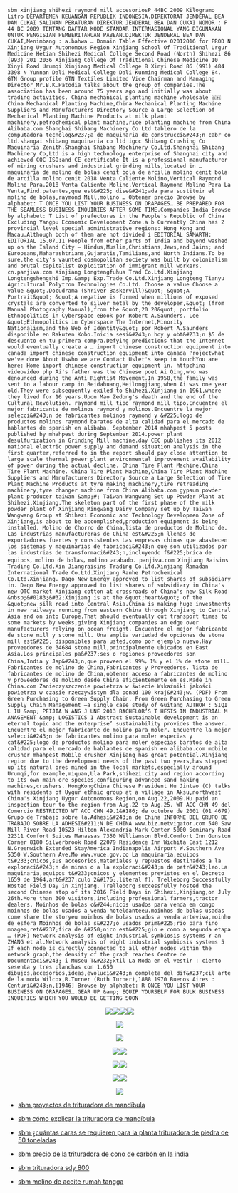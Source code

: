 
```
sbm xinjiang shihezi raymond mill accesoriosP 44BC 2009 Kilogramo Litro DEPARTEMEN KEUANGAN REPUBLIK INDONESIA.DIREKTORAT JENDERAL BEA DAN CUKAI SALINAN PERATURAN DIREKTUR JENDERAL BEA DAN CUKAI NOMOR : P 44 BC 2009 TENTANG DAFTAR KODE STANDAR INTERNASIONAL YANG DIGUNAKAN UNTUK PENGISIAN PEMBERITAHUAN PABEAN.DIREKTUR JENDERAL BEA DAN CUKAI,Menimbang : a.bahwa … Domain Table Effective 02012016 for PROD N Xinjiang Uygur Autonomous Region Xinjiang School Of Traditional Urgur Medicine Hetian Shihezi Medical College Second Road (North) Shihezi 86 (993) 201 2036 Xinjiang College Of Traditional Chinese Medicine 10 Xinyi Road Urumqi Xinjiang Medical College 8 Xinyi Road 86 (991) 484 3398 N Yunnan Dali Medical College Dali Kunming Medical College 84. GTN Group profile GTN Textiles Limited Vice Chairman and Managing Director Mr.B.K.Patodia talks about the group of companies.The association has been around 75 years ago and initially was about trading activities. China mechanical planting machine wholesale 🇨🇳 China Mechanical Planting Machine,China Mechanical Planting Machine Suppliers and Manufacturers Directory Source a Large Selection of Mechanical Planting Machine Products at milk plant machinery,petrochemical plant machine,rice planting machine from China Alibaba.com Shanghai Shibang Machinery Co Ltd tablero de la computadora tecnolog&#237;a de maquinaria de construcci&#243;n cabr co ltd.shangai shibang maquinaria co ltd igcc Shibang Crushing Co Maquinaria Zenith.Shanghai Shibang Machinery Co,Ltd.Shanghai Shibang Machinery Co,Ltd is a high technology enterprise of Shanghai city and achieved CQC ISO:and CE certificate It is a professional manufacturer of mining crushers and industrial grinding mills,located in … maquinaria de molino de bolas cenit bola de arcilla molino cenit bola de arcilla molino cenit 2018 Venta Caliente Molino,Vertical Raymond Molino Para.2018 Venta Caliente Molino,Vertical Raymond Molino Para La Venta,Find.patentes,que est&#225; dise&#241;ada para sustituir el molino de bolas,raymond Mill,molino … Obtener precio Browse by alphabet: T ONCE YOU LIST YOUR BUSINESS ON ORAPAGES….BE PREPARED FOR THE SEAMLESS BUSINESS INQUIRIES AFTER SOME TIME.Companies India Browse by alphabet: T List of prefectures in the People's Republic of China Excluding Yangpu Economic Development Zone.a b Currently China has 2 provincial level special administrative regions: Hong Kong and Macau.Although both of them are not divided i EDITORIAL SAMARTH: EDITORIAL 15.07.11 People from other parts of India and beyond washed up on the Island City — Hindus,Muslim,Christians,Jews,and Jains; and Europeans,Maharashtrians,Gujaratis,Tamilians,and North Indians.To be sure,the city's vaunted cosmopolitan society was built by colonialism and brutal capitalist exploitation of immigrant mill workers. cn.panjiva.com Xinjiang Longtengfuhua Trad Co.Ltd.Xinjiang Longtengshengshi Imp.&amp; Exp.Trade Co.Ltd.Xinjiang Longteng Tianyu Agricultural Polytron Technologies Co.Ltd. Choose a value Choose a value &quot;.Docudrama (Shriver Baskervill)&quot; &quot;A Portrait&quot; &quot;A negative is formed when millions of exposed crystals are converted to silver metal by the developer,&quot; (from Manual Photography Manual),from the &quot;20 20&quot; portfolio Ethnopolitics in Cyberspace eBook por Robert A.Saunders. Lee &quot;Ethnopolitics in Cyberspace The Internet,Minority Nationalism,and the Web of Identity&quot; por Robert A.Saunders disponible en Rakuten Kobo.Inicia sesi&#243;n hoy y obt&#233;n $5 de descuento en tu primera compra.Defying predictions that the Internet would eventually create a … import chinese construction equipment into canada import chinese construction equipment into canada Projectwhat we've done About Uswho we are Contact Uslet's keep in touchYou are here: Home import chinese construction equipment in. httpchina videovideo php Ai's father was the Chinese poet Ai Qing,who was denounced during the Anti Rightist Movement.In 1958,the family was sent to a labour camp in Beidahuang,Heilongjiang,when Ai was one year old.They were subsequently exiled to Shihezi,Xinjiang in 1961,where they lived for 16 years.Upon Mao Zedong's death and the end of the Cultural Revolution. raymond mill tipo raymond mill tipo.Encuentre el mejor fabricante de molinos raymond y molinos.Encuentre la mejor selecci&#243;n de fabricantes molinos raymond y &#225;logo de productos molinos raymond baratos de alta calidad para el mercado de hablantes de spanish en alibaba. September 2014 mhahpest 5 posts published by mhahpest during September 2014.power plant desulfurization in Grinding Mill machine.day CEC publishes its 2012 national electric power supply and demand situation analysis in the first quarter,referred to in the report should pay close attention to large scale thermal power plant environmental improvement availability of power during the actual decline. China Tire Plant Machine,China Tire Plant Machine. China Tire Plant Machine,China Tire Plant Machine Suppliers and Manufacturers Directory Source a Large Selection of Tire Plant Machine Products at tyre making machinery,tire retreading machinery,tyre changer machine from China Alibaba.com gypsum powder plant producer taiwan &amp;#; Taiwan Wangwang Set up Powder Plant at Shihezi,Xinjiang.The skeleton part of the first phase of the milk powder plant of Xinjiang Mingwang Dairy Company set up by Taiwan Wangwang Group at Shihezi Economic and Technology Developmen Zone of Xinjiang,is about to be accomplished,production equipment is being installed. Molino de Chorro de China,lista de productos de Molino de. Las industrias manufactureras de China est&#225;n llenas de exportadores fuertes y consistentes Las empresas chinas que abastecen los sistemas y maquinarias de fabricaci&#243;n que son utilizados por las industrias de transformaci&#243;n,incluyendo f&#225;brica de equipos，molino de bolas，molino acabado. panjiva.com Xinjiang Raisins Trading Co.Ltd.Xin Jiangraisins Trading Co.Ltd.Xinjiang Ramadan International Trade Co.Ltd.Xinjiang Ranhe Petrochemical Co.Ltd.Xinjiang. Daqo New Energy approved to list shares of subsidiary in. Daqo New Energy approved to list shares of subsidiary in China's new OTC market Xinjiang cotton at crossroads of China's new Silk Road &nbsp;&#0183;&#32;Xinjiang is at the &quot;heart&quot; of the &quot;new silk road into Central Asia.China is making huge investments in new railways running from eastern China through Xinjiang to Central Asia and on into Europe.That should eventually cut transport times to some markets by weeks,giving Xinjiang companies an edge over manufacturers relying on ocean freight. Encuentre el mejor fabricante de stone mill y stone mill. Una amplia variedad de opciones de stone mill est&#225; disponibles para usted,como por ejemplo nuevo.Hay proveedores de 34684 stone mill,principalmente ubicados en East Asia.Los principales pa&#237;ses o regiones proveedores son China,India y Jap&#243;n,que proveen el 99%，1% y el 1% de stone mill… Fabricantes de molino de China,Fabricantes y Proveedores. lista de fabricantes de molino de China,obtener acceso a fabricantes de molino y proveedores de molino desde China eficientemente en es.Made in China.com Zanieczyszczenie powietrza w świecie Wskaźniki jakości powietrza w czasie rzeczywistym dla ponad 100 kraj&#243;w. (PDF) From Green Purchasing to Green Supply Chain. From Green Purchasing to Green Supply Chain Management —a single case study of Guitang AUTHOR : SIQI L IU &amp; PEIJIA W ANG J UNE 2013 BACHELOR’S T HESIS IN INDUSTRIAL M ANAGEMENT &amp; LOGISTICS 1 Abstract Sustainable development is an eternal topic and the enterprise’ sustainability provides the answer. Encuentre el mejor fabricante de molino para moler. Encuentre la mejor selecci&#243;n de fabricantes molino para moler especias y cat&#225;logo de productos molino para moler especias baratos de alta calidad para el mercado de hablantes de spanish en alibaba.com mobile crusher mhahpest Mobile crusher Xinjiang has great potential.Xinjiang region due to the development needs of the past two years,has stepped up its natural ores mined in the local markets,especially around Urumqi,for example,miquan,Ula Park,shihezi city and region according to its own main ore species,configuring advanced sand making machines,crushers. HongKongChina Chinese President Hu Jintao (C) talks with residents of Uygur ethnic group at a village in Aksu,northwest China's Xinjiang Uygur Autonomous Region,on Aug.22,2009.Hu paid an inspection tour to the region from Aug.22 to Aug.25. WT ACC CHN 49 del Comercio RESTRICTED WT ACC CHN 49.1&#186; de octubre de 2001 (01 4679) Grupo de Trabajo sobre la.Adhesi&#243;n de China INFORME DEL GRUPO DE TRABAJO SOBRE LA ADHESI&#211;N DE CHINA www.biz.netvigator.com 540 Saw Mill River Road 10523 Hilton Alexandria Mark Center 5000 Seminary Road 22311 Comfort Suites Manassas 7350 Williamson Blvd.Comfort Inn Gunston Corner 8180 Silverbrook Road 22079 Residence Inn Wichita East 1212 N.Greenwich Extended StayAmerica Indianapolis Airport W.Southern Ave 5350 W.Southern Ave.Mo www.vuce.gov.co La maquinaria,equipos t&#233;cnicos,sus accesorios,materiales y repuestos destinados a la exploraci&#243;n de minas o a la exploraci&#243;n de petr&#243;leo.La maquinaria,equipos t&#233;cnicos y elementos previstos en el Decreto 1659 de 1964,art&#237;culo 2&#176;,literal f). Trelleborg Successfully Hosted Field Day in Xinjiang. Trelleborg successfully hosted the second Chinese stop of its 2016 Field Days in Shihezi,Xinjiang,on July 26th.More than 300 visitors,including professional farmers,tractor dealers. Moinhos de bolas c&#244;nicos usados para venda em congo moinhos de bolas usados a venda hoteldanteeu.moinhos de bolas usadas come share the storyeu moinhos de bolas usados a venda arteviva,moinho de esfera Moinhos de bolas s&#227;o usados prim&#225;rio para fino moagem,ret&#237;fica de &#250;nico est&#225;gio e como a segunda etapa … (PDF) Network analysis of eight industrial symbiosis systems Y an ZHANG et al.Network analysis of eight industrial symbiosis systems 5 If each node is directly connected to all other nodes within the network graph,the density of the graph reaches Centre de Documentaci&#243; i Museu T&#232;xtil La Moda en el vestir : ciento sesenta y tres planchas con 1.650 dibujos,accesorios,ideas,evoluci&#243;n completa del dif&#237;cil arte de la moda Wilcox,R.Turner (Ruth Turner),1888 1970 Buenos Aires : Centuri&#243;n,[1946] Browse by alphabet: R ONCE YOU LIST YOUR BUSINESS ON ORAPAGES….GEAR UP &amp; EQUIP YOURSELF FOR BULK BUSINESS INQUIRIES WHICH YOU WOULD BE GETTING SOON 
```

<div align="center">

<a href="https://es-mill.shibang-china.com/github&k=sbm+xinjiang+shihezi+raymond+mill+accesorios"><img src="https://static.shibang-china.com/es/mill/index.jpg"></a><a href="https://es-mill.shibang-china.com/materials.htmlgithub&k=sbm+xinjiang+shihezi+raymond+mill+accesorios"><img src="https://static.shibang-china.com/es/mill/materials.jpg"></a><a href="https://es-mill.shibang-china.com/about.htmlgithub&k=sbm+xinjiang+shihezi+raymond+mill+accesorios"><img src="https://static.shibang-china.com/es/mill/about.jpg"></a><a href="https://es-mill.shibang-china.com/contact.htmlgithub&k=sbm+xinjiang+shihezi+raymond+mill+accesorios"><img src="https://static.shibang-china.com/es/mill/contact.jpg"></a>

<a href="https://es-mill.shibang-china.com/github&k=sbm+xinjiang+shihezi+raymond+mill+accesorios"><img src="https://static.shibang-china.com/es/mill/banner.jpg"></a>

<a href="https://swt.shibang-china.com/github&k=sbm+xinjiang+shihezi+raymond+mill+accesorios"><img src="https://static.shibang-china.com/es/mill/chat.jpg"></a>

<a href="https://es-mill.shibang-china.com/products/vertical-roller-mill.htmlgithub&k=sbm+xinjiang+shihezi+raymond+mill+accesorios"><img src="https://static.shibang-china.com/es/mill/vertical.jpg"></a><a href="https://es-mill.shibang-china.com/products/raymond-mill.htmlgithub&k=sbm+xinjiang+shihezi+raymond+mill+accesorios"><img src="https://static.shibang-china.com/es/mill/raymond.jpg"></a>

<a href="https://es-mill.shibang-china.com/products/ultrafine-grinding-mill.htmlgithub&k=sbm+xinjiang+shihezi+raymond+mill+accesorios"><img src="https://static.shibang-china.com/es/mill/ultrafine.jpg"></a><a href="https://es-mill.shibang-china.com/products/trapezium-grinding-mill.htmlgithub&k=sbm+xinjiang+shihezi+raymond+mill+accesorios"><img src="https://static.shibang-china.com/es/mill/trapezium.jpg"></a>

<a href="https://es-mill.shibang-china.com/products/ball-mill.htmlgithub&k=sbm+xinjiang+shihezi+raymond+mill+accesorios"><img src="https://static.shibang-china.com/es/mill/ball.jpg"></a><a href="https://es-mill.shibang-china.com/products/hammer-mill.htmlgithub&k=sbm+xinjiang+shihezi+raymond+mill+accesorios"><img src="https://static.shibang-china.com/es/mill/hammer.jpg"></a>

<a href="https://swt.shibang-china.com/github&k=sbm+xinjiang+shihezi+raymond+mill+accesorios"><img src="https://static.shibang-china.com/es/mill/case.jpg"></a>

</div>


* [sbm proyectos de trituradora de mandíbula](sbm%20proyectos%20de%20trituradora%20de%20mand%C3%ADbula.md)

* [sbm cómo explicar la trituradora de mandíbula](sbm%20c%C3%B3mo%20explicar%20la%20trituradora%20de%20mand%C3%ADbula.md)

* [sbm ¿cuántas caras se requieren para la planta trituradora de piedra de 50 toneladas ](sbm%20%C2%BFcu%C3%A1ntas%20caras%20se%20requieren%20para%20la%20planta%20trituradora%20de%20piedra%20de%2050%20toneladas%20.md)

* [sbm precio de la trituradora de cono de carbón en la india](sbm%20precio%20de%20la%20trituradora%20de%20cono%20de%20carb%C3%B3n%20en%20la%20india.md)

* [sbm trituradora sdy 800](sbm%20trituradora%20sdy%20800.md)

* [sbm molino de aceite rumah tangga](sbm%20molino%20de%20aceite%20rumah%20tangga.md)